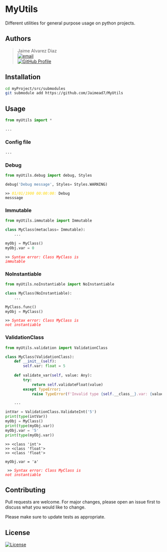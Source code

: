 # MyUtils

Different utilities for general purpose usage on python projects.  

## Authors
> Jaime Alvarez Diaz  
> [![email](https://img.shields.io/static/v1.svg?label=Gmail&message=alvarez.diaz.jaime1@gmail.com&logo=gmail&color=08851b&logoColor=white&colorA=c71610)](mailto:alvarez.diaz.jaime1@gmail.com)  
[![GitHub Profile](https://img.shields.io/static/v1.svg?label=GitHub&message=Jaimead7&logo=github&color=2dba4e&colorA=2b3137)](https://github.com/Jaimead7)  

## Installation
```bash
cd myProject/src/submodules
git submodule add https://github.com/Jaimead7/MyUtils
```

## Usage
```python
from myUtils import *

...
```
### Config file
```python
...
```
### Debug
```python
from myUtils.debug import debug, Styles

debug('Debug message', Styles= Styles.WARNING)
```  
<code>>> <i style= "color: gold">01/01/1900 00:00:00:</i> Debug messsage</code>

### Immutable
```python
from myUtils.immutable import Immutable

class MyClass(metaclass= Immutable):
    ...

myObj = MyClass()
myObj.var = 0
```
<code>>> <i style= "color: red">Syntax error: Class MyClass is immutable</i></code>  

### NoInstantiable
```python
from myUtils.noInstantiable import NoInstantiable

class MyClass(NoInstantiable):
    ...

MyClass.func()
myObj = MyClass()
```
<code>>> <i style= "color: red">Syntax error: Class MyClass is not instantiable</i></code>  

### ValidationClass
```python
from myUtils.validation import ValidationClass

class MyClass(ValidationClass):
    def __init__(self):        
        self.var: float = 5
    
    def validate_var(self, value: Any):
        try:
            return self.validateFloat(value)
        except TypeError:
            raise TypeError(f'Invalid type {self.__class__}.var: {value}')

    ...

intVar = ValidationClass.ValidateInt('5')
print(type(intVar))
myObj = MyClass()
print(type(myObj.var))
myObj.var = '5'
print(type(myObj.var))
```
```
>> <class 'int'>
>> <class 'float'>
>> <class 'float'>
```
```
myObj.var = 'a'
```
<code> >> <i style= "color: red">Syntax error: Class MyClass is not instantiable</i></code>

## Contributing
Pull requests are welcome. For major changes, please open an issue first
to discuss what you would like to change.

Please make sure to update tests as appropriate.

## License
[![License](https://img.shields.io/badge/MIT-2b3137)](LICENSE)  